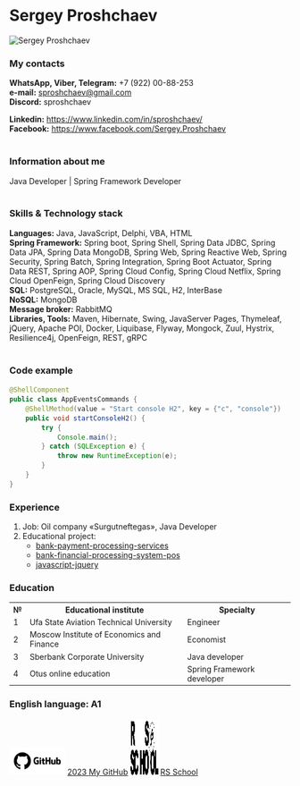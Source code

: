 # Sergey Proshchaev

<img src="https://avatars.githubusercontent.com/u/95690553?s=400&u=92a39f7bc47a4ba4d7ff01f8abec8617c484c79e&v=4" alt="Sergey Proshchaev">

### My contacts

**WhatsApp, Viber, Telegram:** +7 (922) 00-88-253 <br>
**e-mail:** sproshchaev@gmail.com <br>
**Discord:** sproshchaev <br>

**Linkedin:** https://www.linkedin.com/in/sproshchaev/ <br>
**Facebook:** https://www.facebook.com/Sergey.Proshchaev <br><br>

### Information about me

Java Developer | Spring Framework Developer <br><br>

### Skills & Technology stack

**Languages:** Java, JavaScript, Delphi, VBA, HTML <br>
**Spring Framework:** Spring boot, Spring Shell, Spring Data JDBC, Spring Data JPA, Spring Data MongoDB, Spring Web, Spring Reactive Web, Spring Security, Spring Batch, Spring Integration, Spring Boot Actuator, Spring Data REST, Spring AOP, Spring Cloud Config, Spring Cloud Netflix, Spring Cloud OpenFeign, Spring Cloud Discovery <br>
**SQL:** PostgreSQL, Oracle, MySQL, MS SQL, H2, InterBase <br>
**NoSQL:** MongoDB <br>
**Message broker:** RabbitMQ <br>
**Libraries, Tools:** Maven, Hibernate, Swing, JavaServer Pages, Thymeleaf, jQuery, Apache POI, Docker, Liquibase, Flyway, Mongock, Zuul, Hystrix, Resilience4j, OpenFeign, REST, gRPC <br><br>

### Code example

```Java
@ShellComponent
public class AppEventsCommands {
    @ShellMethod(value = "Start console H2", key = {"c", "console"})
    public void startConsoleH2() {
        try {
            Console.main();
        } catch (SQLException e) {
            throw new RuntimeException(e);
        }
    }
}
```

### Experience

1. Job: Oil company «Surgutneftegas», Java Developer <br>
2. Educational project: <br>
   - [bank-payment-processing-services](https://github.com/sproshchaev/bank-payment-processing-services "Educational project") <br>
   - [bank-financial-processing-system-pos](https://github.com/sproshchaev/bank-financial-processing-system-pos "Educational project") <br>
   - [javascript-jquery](https://github.com/sproshchaev/javascript-jquery "Educational project")

### Education

<table>
   <tr>
     <th>№</th>
     <th>Educational institute</th>
     <th>Specialty</th>
   </tr>
   <tr>
     <td>1</td>
     <td>Ufa State Aviation Technical University</td>
     <td>Engineer</td>
   </tr>
   <tr>
     <td>2</td>
     <td>Moscow Institute of Economics and Finance</td>
     <td>Economist</td>
   </tr>
   <tr>
     <td>3</td>
     <td>Sberbank Corporate University</td>
     <td>Java developer</td>
   </tr>
   <tr>
     <td>4</td>
     <td>Otus online education</td>
     <td>Spring Framework developer</td>
   </tr>
 </table>

### English language: А1

<footer>
  <img src="img/github-logo.jpg" width="100" height="50"  alt="RS School">
  <a href="https://github.com/sproshchaev">2023 My GitHub</a>
  <img src="img/rs_school_js.svg" width="50" height="100"  alt="RS School">
  <a href="https://rs.school/js-stage0/">RS School</a>
</footer>
